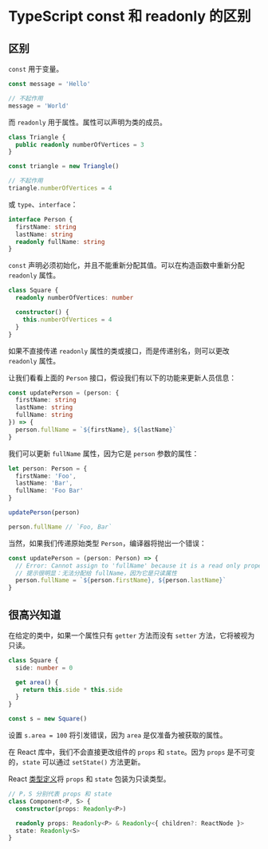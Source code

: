 # TypeScript const 和 readonly 的区别

## 区别

`const` 用于变量。

```ts
const message = 'Hello'

// 不起作用
message = 'World'
```

而 `readonly` 用于属性。属性可以声明为类的成员。

```ts
class Triangle {
  public readonly numberOfVertices = 3
}

const triangle = new Triangle()

// 不起作用
triangle.numberOfVertices = 4
```

或 `type`、`interface`：

```ts
interface Person {
  firstName: string
  lastName: string
  readonly fullName: string
}
```

`const` 声明必须初始化，并且不能重新分配其值。可以在构造函数中重新分配 `readonly` 属性。

```ts
class Square {
  readonly numberOfVertices: number

  constructor() {
    this.numberOfVertices = 4
  }
}
```

如果不直接传递 `readonly` 属性的类或接口，而是传递别名，则可以更改 `readonly` 属性。

让我们看看上面的 `Person` 接口，假设我们有以下的功能来更新人员信息：

```ts
const updatePerson = (person: {
  firstName: string
  lastName: string
  fullName: string
}) => {
  person.fullName = `${firstName}, ${lastName}`
}
```

我们可以更新 `fullName` 属性，因为它是 `person` 参数的属性：

```ts
let person: Person = {
  firstName: 'Foo',
  lastName: 'Bar',
  fullName: 'Foo Bar'
}

updatePerson(person)

person.fullName // `Foo, Bar`
```

当然，如果我们传递原始类型 `Person`，编译器将抛出一个错误：

```ts
const updatePerson = (person: Person) => {
  // Error: Cannot assign to 'fullName' because it is a read only property
  // 提示很明显：无法分配给 fullName，因为它是只读属性
  person.fullName = `${person.firstName}, ${person.lastName}`
}
```

## 很高兴知道

在给定的类中，如果一个属性只有 `getter` 方法而没有 `setter` 方法，它将被视为只读。

```ts
class Square {
  side: number = 0

  get area() {
    return this.side * this.side
  }
}

const s = new Square()
```

设置 `s.area = 100` 将引发错误，因为 `area` 是仅准备为被获取的属性。

在 React 库中，我们不会直接更改组件的 `props` 和 `state`。因为 `props` 是不可变的，`state` 可以通过 `setState()` 方法更新。

React [类型定义](https://github.com/DefinitelyTyped/DefinitelyTyped/blob/master/types/react/index.d.ts)将 `props` 和 `state` 包装为只读类型。

```ts
// P，S 分别代表 props 和 state
class Component<P, S> {
  constructor(props: Readonly<P>)

  readonly props: Readonly<P> & Readonly<{ children?: ReactNode }>
  state: Readonly<S>
}
```
